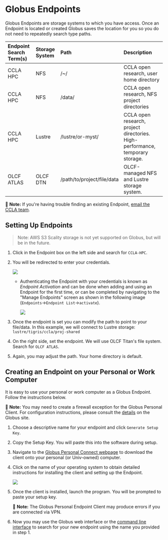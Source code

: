 # Globus Endpoints

Globus Endpoints are storage systems to which you have access. Once an Endpoint is located or created Globus saves the location for you so you do not need to repeatedly search type paths.

| Endpoint Search Term\(s\) | Storage System | Path | Description |
| :--- | :--- | :--- | :--- |
| CCLA HPC | NFS | /~/ | CCLA open research, user home directory |
| CCLA HPC | NFS | /data/ | CCLA open research, NFS project directories |
| CCLA HPC | Lustre | /lustre/or-myst/ | CCLA open research, project directories. High-performance, temporary storage. |
| OLCF ATLAS | OLCF DTN | /path/to/project/file/data | OLCF-managed NFS and Lustre storage system. |

📝 **Note:** If you're having trouble finding an existing Endpoint, [email the CCLA team](mailto:ccla@doane.edu).

## Setting Up Endpoints

> Note: AWS S3 Scality storage is not yet supported on Globus, but will be in the future.

1. Click in the Endpoint box on the left side and search for `CCLA-HPC`.
2. You will be redirected to enter your credentials.   

    [![](https://github.com/wendikristine/documentation-template/tree/62a326e16ecef2ff128ef0b976de12c16f6ea062/data-transfer-and-storage/screenshots/credentials.png)](https://github.com/wendikristine/documentation-template/tree/62a326e16ecef2ff128ef0b976de12c16f6ea062/data-transfer-and-storage/screenshots/credentials.png)   

   * Authenticating the Endpoint with your credentials is known as _Endpoint Activation_ and can be done when adding and using an Endpoint for the first time, or can be completed by navigating to the "Manage Endpoints" screen as shown in the following image \(`Endpoints`→`Endpoint List`→`activate`\).   

     [![](https://github.com/wendikristine/documentation-template/tree/62a326e16ecef2ff128ef0b976de12c16f6ea062/data-transfer-and-storage/screenshots/globus-activate-endpoint.png)](https://github.com/wendikristine/documentation-template/tree/62a326e16ecef2ff128ef0b976de12c16f6ea062/data-transfer-and-storage/screenshots/globus-activate-endpoint.png)   

3. Once the endpoint is set you can modify the path to point to your file/data. In this example, we will connect to Lustre storage: `lustre/tigris/ccla/proj-shared`
4. On the right side, set the endpoint. We will use OLCF Titan's file system. Search for `OLCF ATLAS`.
5. Again, you may adjust the path. Your home directory is default.

## Creating an Endpoint on your Personal or Work Computer

It is easy to use your personal or work computer as a Globus Endpoint. Follow the instructions below.

📝 **Note:** You may need to create a firewall exception for the Globus Personal Client. For configuration instructions, please consult the [details](https://docs.globus.org/how-to/configure-firewall-gcp/) on the Globus site.

1. Choose a descriptive name for your endpoint and click `Generate Setup Key`.
2. Copy the Setup Key. You will paste this into the software during setup.
3. Navigate to the [Globus Personal Connect webpage](https://www.globus.org/globus-connect-personal) to download the client onto your personal \(or Univ-owned\) computer.
4. Click on the name of your operating system to obtain detailed instructions for installing the client and setting up the Endpoint.   

    [![](https://github.com/wendikristine/documentation-template/tree/62a326e16ecef2ff128ef0b976de12c16f6ea062/data-transfer-and-storage/screenshots/globus-choose-operating-sys.png)](https://github.com/wendikristine/documentation-template/tree/62a326e16ecef2ff128ef0b976de12c16f6ea062/data-transfer-and-storage/screenshots/globus-choose-operating-sys.png)   

5. Once the client is installed, launch the program. You will be prompted to paste your setup key.

     📝 **Note:** The Globus Personal Endpoint Client may produce errors if you are connected via VPN.

6. Now you may use the Globus web interface or the [command line interface](globus-command-line-interface.md) to search for your new endpoint using the name you provided in step 1.


